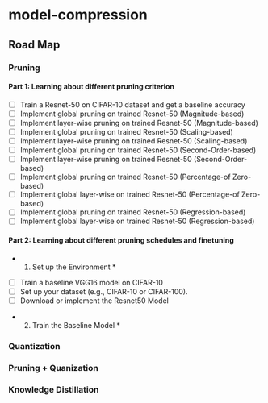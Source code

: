 # model-compression

## Road Map

### Pruning 
#### Part 1: Learning about different pruning criterion
- [ ] Train a Resnet-50 on CIFAR-10 dataset and get a baseline accuracy
- [ ] Implement global pruning on trained Resnet-50 (Magnitude-based)
- [ ] Implement layer-wise pruning on trained Resnet-50 (Magnitude-based)
- [ ] Implement global pruning on trained Resnet-50 (Scaling-based)
- [ ] Implement layer-wise pruning on trained Resnet-50 (Scaling-based)
- [ ] Implement global pruning on trained Resnet-50 (Second-Order-based)
- [ ] Implement layer-wise pruning on trained Resnet-50 (Second-Order-based)
- [ ] Implement global pruning on trained Resnet-50 (Percentage-of Zero-based)
- [ ] Implement global layer-wise on trained Resnet-50 (Percentage-of Zero-based)
- [ ] Implement global pruning on trained Resnet-50 (Regression-based)
- [ ] Implement global layer-wise on trained Resnet-50 (Regression-based)

#### Part 2: Learning about different pruning schedules and finetuning
  * 1. Set up the Environment *
  - [ ] Train a baseline VGG16 model on CIFAR-10
  - [ ] Set up your dataset (e.g., CIFAR-10 or CIFAR-100).
  - [ ] Download or implement the Resnet50 Model
        
  * 2. Train the Baseline Model *




### Quantization

### Pruning + Quanization

### Knowledge Distillation
